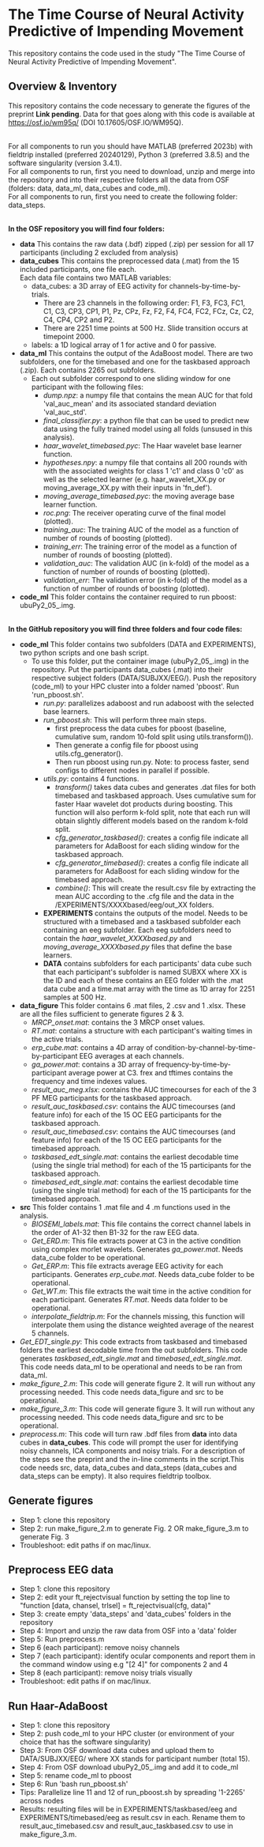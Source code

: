 # The Time Course of Neural Activity Predictive of Impending Movement
 This repository contains the code used in the study "The Time Course of Neural Activity Predictive of Impending Movement".
## Overview & Inventory
 This repository contains the code necessary to generate the figures of the preprint __Link pending__. Data for that goes along with this code is available at https://osf.io/wm95q/ (DOI 10.17605/OSF.IO/WM95Q).<br><br>
 
 For all components to run you should have MATLAB (preferred 2023b) with fieldtrip installed (preferred 20240129), Python 3 (preferred 3.8.5) and the software singularity (version 3.4.1).<br>
 For all components to run, first you need to download, unzip and merge into the repository and into their respective folders all the data from OSF (folders: data, data_ml, data_cubes and code_ml).<br>
 For all components to run, first you need to create the following folder: data_steps.<br><br>
 
 **In the OSF repository you will find four folders:** <br>
 * **data** This contains the raw data (.bdf) zipped (.zip) per session for all 17 participants (including 2 excluded from analysis)
 * **data_cubes** This contains the preprocessed data (.mat) from the 15 included participants, one file each.<br>
   Each data file contains two MATLAB variables:
   * data_cubes: a 3D array of EEG activity for channels-by-time-by-trials.
     * There are 23 channels in the following order: F1, F3, FC3, FC1, C1, C3, CP3, CP1, P1, Pz, CPz, Fz, F2, F4, FC4, FC2, FCz, Cz, C2, C4, CP4, CP2 and P2.
     * There are 2251 time points at 500 Hz. Slide transition occurs at timepoint 2000.
   * labels: a 1D logical array of 1 for active and 0 for passive.
 * **data_ml** This contains the output of the AdaBoost model. There are two subfolders, one for the timebased and one for the taskbased approach (.zip). Each contains 2265 out subfolders.
   * Each out subfolder correspond to one sliding window for one participant with the following files:
     * _dump.npz_: a numpy file that contains the mean AUC for that fold 'val_auc_mean' and its associated standard deviation 'val_auc_std'.
     * _final_classifier.py_: a python file that can be used to predict new data using the fully trained model using all folds (unsused in this analysis).
     * _haar_wavelet_timebased.pyc_: The Haar wavelet base learner function.
     * _hypotheses.npy_: a numpy file that contains all 200 rounds with with the associated weights for class 1 'c1' and class 0 'c0' as well as the selected learner (e.g. haar_wavelet_XX.py or moving_average_XX.py with their inputs in 'fn_def').
     * _moving_average_timebased.pyc_: the moving average base learner function.
     * _roc.png_: The receiver operating curve of the final model (plotted).
     * _training_auc_: The training AUC of the model as a function of number of rounds of boosting (plotted).
     * _training_err_: The training error of the model as a function of number of rounds of boosting (plotted).
     * _validation_auc_: The validation AUC (in k-fold) of the model as a function of number of rounds of boosting (plotted).
     * _validation_err_: The validation error (in k-fold) of the model as a function of number of rounds of boosting (plotted).
 * **code_ml** This folder contains the container required to run pboost: ubuPy2_05_.img.<br><br>

**In the GitHub repository you will find three folders and four code files:** <br>
* **code_ml** This folder contains two subfolders (DATA and EXPERIMENTS), two python scripts and one bash script.<br>
  * To use this folder, put the container image (ubuPy2_05_.img) in the repository. Put the participants data_cubes (.mat) into their respective subject folders (DATA/SUBJXX/EEG/). Push the repository (code_ml) to your HPC cluster into a folder named 'pboost'. Run 'run_pboost.sh'.
    * _run.py_: parallelizes adaboost and run adaboost with the selected base learners.
    * _run_pboost.sh_: This will perform three main steps.
      * first preprocess the data cubes for pboost (baseline, cumulative sum, random 10-fold split using utils.transform()).
      * Then generate a config file for pboost using utils.cfg_generator().
      * Then run pboost using run.py. Note: to process faster, send configs to different nodes in parallel if possible. 
    * _utils.py_: contains 4 functions.
      * _transform()_ takes data cubes and generates .dat files for both timebased and taskbased approach. Uses cumulative sum for faster Haar wavelet dot products during boosting. This function will also perform k-fold split, note that each run will obtain slightly different models based on the random k-fold split.
      * _cfg_generator_taskbased()_: creates a config file indicate all parameters for AdaBoost for each sliding window for the taskbased approach.
      * _cfg_generator_timebased()_: creates a config file indicate all parameters for AdaBoost for each sliding window for the timebased approach.
      * _combine()_: This will create the result.csv file by extracting the mean AUC according to the .cfg file and the data in the /EXPERIMENTS/XXXXbased/eeg/out_XX folders.
    * **EXPERIMENTS** contains the outputs of the model. Needs to be structured with a timebased and a taskbased subfolder each containing an eeg subfolder. Each eeg subfolders need to contain the _haar_wavelet_XXXXbased.py_ and _moving_average_XXXXbased.py_ files that define the base learners.
    * **DATA** contains subfolders for each participants' data cube such that each participant's subfolder is named SUBXX where XX is the ID and each of these contains an EEG folder with the .mat data cube and a time.mat array with the time as 1D array for 2251 samples at 500 Hz.
* **data_figure** This folder contains 6 .mat files, 2 .csv and 1 .xlsx. These are all the files sufficient to generate figures 2 & 3.
  * _MRCP_onset.mat_: contains the 3 MRCP onset values.
  * _RT.mat_: contains a structure with each participant's waiting times in the active trials.
  * _erp_cube.mat_: contains a 4D array of condition-by-channel-by-time-by-participant EEG averages at each channels.
  * _ga_power.mat_: contains a 3D array of frequency-by-time-by-participant average power at C3. frex and tftimes contains the frequency and time indexes values.
  * _result_auc_meg.xlsx_: contains the AUC timecourses for each of the 3 PF MEG participants for the taskbased approach.
  * _result_auc_taskbased.csv_: contains the AUC timecourses (and feature info) for each of the 15 OC EEG participants for the taskbased approach.
  * _result_auc_timebased.csv_: contains the AUC timecourses (and feature info) for each of the 15 OC EEG participants for the timebased approach.
  * _taskbased_edt_single.mat_: contains the earliest decodable time (using the single trial method) for each of the 15 participants for the taskbased approach.
  * _timebased_edt_single.mat_: contains the earliest decodable time (using the single trial method) for each of the 15 participants for the timebased approach.
* **src** This folder contains 1 .mat file and 4 .m functions used in the analysis.
  * _BIOSEMI_labels.mat_: This file contains the correct channel labels in the order of A1-32 then B1-32 for the raw EEG data.
  * _Get_ERD.m_: This file extracts power at C3 in the active condition using complex morlet wavelets. Generates _ga_power.mat_. Needs data_cube folder to be operational.
  * _Get_ERP.m_: This file extracts average EEG activity for each participants. Generates _erp_cube.mat_. Needs data_cube folder to be operational.
  * _Get_WT.m_: This file extracts the wait time in the active condition for each participant. Generates _RT.mat_. Needs data folder to be operational.
  * _interpolate_fieldtrip.m_: For the channels missing, this function will interpolate them using the distance weighted average of the nearest 5 channels.
* _Get_EDT_single.py_: This code extracts from taskbased and timebased folders the earliest decodable time from the out subfolders. This code generates _taskbased_edt_single.mat_ and _timebased_edt_single.mat_. This code needs data_ml to be operational and needs to be ran from data_ml.
* _make_figure_2.m_: This code will generate figure 2. It will run without any processing needed. This code needs data_figure and src to be operational.
* _make_figure_3.m_: This code will generate figure 3. It will run without any processing needed. This code needs data_figure and src to be operational.
* _preprocess.m_: This code will turn raw .bdf files from **data** into data cubes in **data_cubes**. This code will prompt the user for identifying noisy channels, ICA components and noisy trials. For a description of the steps see the preprint and the in-line comments in the script.This code needs src, data, data_cubes and data_steps (data_cubes and data_steps can be empty). It also requires fieldtrip toolbox.
  

## Generate figures

* Step 1: clone this repository
* Step 2: run make_figure_2.m to generate Fig. 2 OR make_figure_3.m to generate Fig. 3
* Troubleshoot: edit paths if on mac/linux. 

## Preprocess EEG data

* Step 1: clone this repository
* Step 2: edit your ft_rejectvisual function by setting the top line to "function [data, chansel, trlsel] = ft_rejectvisual(cfg, data)"
* Step 3: create empty 'data_steps' and 'data_cubes' folders in the repository
* Step 4: Import and unzip the raw data from OSF into a 'data' folder
* Step 5: Run preprocess.m
* Step 6 (each participant): remove noisy channels
* Step 7 (each participant): identify ocular components and report them in the command window using e.g "[2 4]" for components 2 and 4
* Step 8 (each participant): remove noisy trials visually
* Troubleshoot: edit paths if on mac/linux. 
 
## Run Haar-AdaBoost

* Step 1: clone this repository
* Step 2: push code_ml to your HPC cluster (or environment of your choice that has the software singularity)
* Step 3: From OSF download data cubes and upload them to DATA/SUBJXX/EEG/ where XX stands for participant number (total 15).
* Step 4: From OSF download ubuPy2_05_.img and add it to code_ml
* Step 5: rename code_ml to pboost
* Step 6: Run 'bash run_pboost.sh'
* Tips: Parallelize line 11 and 12 of run_pboost.sh by spreading '1-2265' across nodes
* Results: resulting files will be in EXPERIMENTS/taskbased/eeg and EXPERIMENTS/timebased/eeg as result.csv in each. Rename them to result_auc_timebased.csv and result_auc_taskbased.csv to use in make_figure_3.m.
